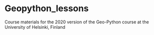 # Geopython_lessons
Course materials for the 2020 version of the Geo-Python course at the University of Helsinki, Finland
